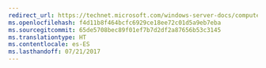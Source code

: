 ```yaml
---
redirect_url: https://technet.microsoft.com/windows-server-docs/compute/hyper-v/deploy/export-and-import-virtual-machines
ms.openlocfilehash: f4d11b8f464bcfc6929ce18ee72c01d5a9eb7eba
ms.sourcegitcommit: 65de5708bec89f01ef7b7d2df2a87656b53c3145
ms.translationtype: HT
ms.contentlocale: es-ES
ms.lasthandoff: 07/21/2017
---
```

